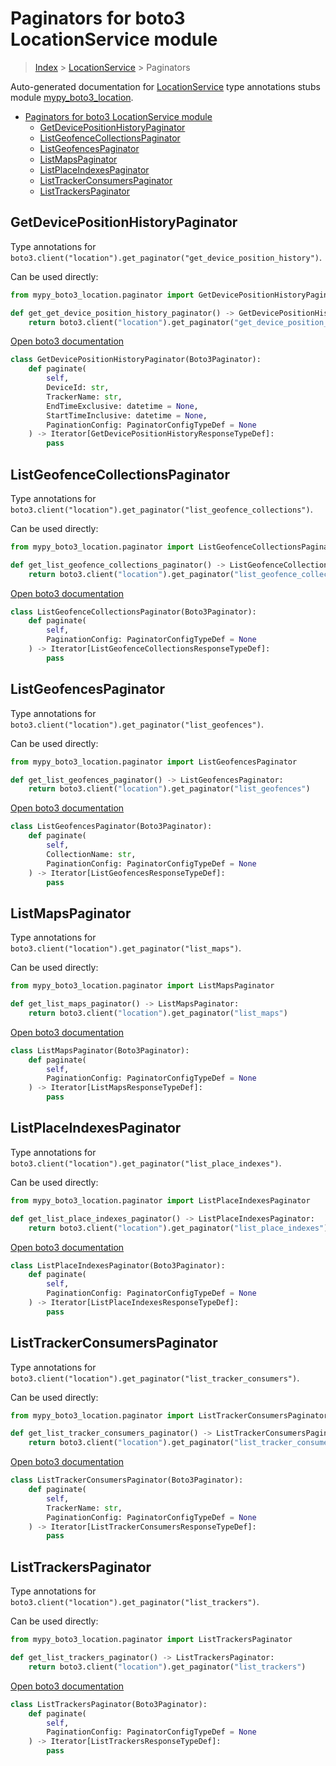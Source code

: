 # Paginators for boto3 LocationService module

> [Index](../README.md) > [LocationService](./README.md) > Paginators

Auto-generated documentation for [LocationService](https://boto3.amazonaws.com/v1/documentation/api/latest/reference/services/location.html#LocationService)
type annotations stubs module [mypy_boto3_location](https://pypi.org/project/mypy-boto3-location/).

- [Paginators for boto3 LocationService module](#paginators-for-boto3-locationservice-module)
  - [GetDevicePositionHistoryPaginator](#getdevicepositionhistorypaginator)
  - [ListGeofenceCollectionsPaginator](#listgeofencecollectionspaginator)
  - [ListGeofencesPaginator](#listgeofencespaginator)
  - [ListMapsPaginator](#listmapspaginator)
  - [ListPlaceIndexesPaginator](#listplaceindexespaginator)
  - [ListTrackerConsumersPaginator](#listtrackerconsumerspaginator)
  - [ListTrackersPaginator](#listtrackerspaginator)

## GetDevicePositionHistoryPaginator

Type annotations for `boto3.client("location").get_paginator("get_device_position_history")`.

Can be used directly:

```python
from mypy_boto3_location.paginator import GetDevicePositionHistoryPaginator

def get_get_device_position_history_paginator() -> GetDevicePositionHistoryPaginator:
    return boto3.client("location").get_paginator("get_device_position_history")
```

[Open boto3 documentation](https://boto3.amazonaws.com/v1/documentation/api/latest/reference/services/location.html#LocationService.Paginator.GetDevicePositionHistory)

```python
class GetDevicePositionHistoryPaginator(Boto3Paginator):
    def paginate(
        self,
        DeviceId: str,
        TrackerName: str,
        EndTimeExclusive: datetime = None,
        StartTimeInclusive: datetime = None,
        PaginationConfig: PaginatorConfigTypeDef = None
    ) -> Iterator[GetDevicePositionHistoryResponseTypeDef]:
        pass
```
## ListGeofenceCollectionsPaginator

Type annotations for `boto3.client("location").get_paginator("list_geofence_collections")`.

Can be used directly:

```python
from mypy_boto3_location.paginator import ListGeofenceCollectionsPaginator

def get_list_geofence_collections_paginator() -> ListGeofenceCollectionsPaginator:
    return boto3.client("location").get_paginator("list_geofence_collections")
```

[Open boto3 documentation](https://boto3.amazonaws.com/v1/documentation/api/latest/reference/services/location.html#LocationService.Paginator.ListGeofenceCollections)

```python
class ListGeofenceCollectionsPaginator(Boto3Paginator):
    def paginate(
        self,
        PaginationConfig: PaginatorConfigTypeDef = None
    ) -> Iterator[ListGeofenceCollectionsResponseTypeDef]:
        pass
```
## ListGeofencesPaginator

Type annotations for `boto3.client("location").get_paginator("list_geofences")`.

Can be used directly:

```python
from mypy_boto3_location.paginator import ListGeofencesPaginator

def get_list_geofences_paginator() -> ListGeofencesPaginator:
    return boto3.client("location").get_paginator("list_geofences")
```

[Open boto3 documentation](https://boto3.amazonaws.com/v1/documentation/api/latest/reference/services/location.html#LocationService.Paginator.ListGeofences)

```python
class ListGeofencesPaginator(Boto3Paginator):
    def paginate(
        self,
        CollectionName: str,
        PaginationConfig: PaginatorConfigTypeDef = None
    ) -> Iterator[ListGeofencesResponseTypeDef]:
        pass
```
## ListMapsPaginator

Type annotations for `boto3.client("location").get_paginator("list_maps")`.

Can be used directly:

```python
from mypy_boto3_location.paginator import ListMapsPaginator

def get_list_maps_paginator() -> ListMapsPaginator:
    return boto3.client("location").get_paginator("list_maps")
```

[Open boto3 documentation](https://boto3.amazonaws.com/v1/documentation/api/latest/reference/services/location.html#LocationService.Paginator.ListMaps)

```python
class ListMapsPaginator(Boto3Paginator):
    def paginate(
        self,
        PaginationConfig: PaginatorConfigTypeDef = None
    ) -> Iterator[ListMapsResponseTypeDef]:
        pass
```
## ListPlaceIndexesPaginator

Type annotations for `boto3.client("location").get_paginator("list_place_indexes")`.

Can be used directly:

```python
from mypy_boto3_location.paginator import ListPlaceIndexesPaginator

def get_list_place_indexes_paginator() -> ListPlaceIndexesPaginator:
    return boto3.client("location").get_paginator("list_place_indexes")
```

[Open boto3 documentation](https://boto3.amazonaws.com/v1/documentation/api/latest/reference/services/location.html#LocationService.Paginator.ListPlaceIndexes)

```python
class ListPlaceIndexesPaginator(Boto3Paginator):
    def paginate(
        self,
        PaginationConfig: PaginatorConfigTypeDef = None
    ) -> Iterator[ListPlaceIndexesResponseTypeDef]:
        pass
```
## ListTrackerConsumersPaginator

Type annotations for `boto3.client("location").get_paginator("list_tracker_consumers")`.

Can be used directly:

```python
from mypy_boto3_location.paginator import ListTrackerConsumersPaginator

def get_list_tracker_consumers_paginator() -> ListTrackerConsumersPaginator:
    return boto3.client("location").get_paginator("list_tracker_consumers")
```

[Open boto3 documentation](https://boto3.amazonaws.com/v1/documentation/api/latest/reference/services/location.html#LocationService.Paginator.ListTrackerConsumers)

```python
class ListTrackerConsumersPaginator(Boto3Paginator):
    def paginate(
        self,
        TrackerName: str,
        PaginationConfig: PaginatorConfigTypeDef = None
    ) -> Iterator[ListTrackerConsumersResponseTypeDef]:
        pass
```
## ListTrackersPaginator

Type annotations for `boto3.client("location").get_paginator("list_trackers")`.

Can be used directly:

```python
from mypy_boto3_location.paginator import ListTrackersPaginator

def get_list_trackers_paginator() -> ListTrackersPaginator:
    return boto3.client("location").get_paginator("list_trackers")
```

[Open boto3 documentation](https://boto3.amazonaws.com/v1/documentation/api/latest/reference/services/location.html#LocationService.Paginator.ListTrackers)

```python
class ListTrackersPaginator(Boto3Paginator):
    def paginate(
        self,
        PaginationConfig: PaginatorConfigTypeDef = None
    ) -> Iterator[ListTrackersResponseTypeDef]:
        pass
```